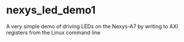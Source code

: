 # nexys_led_demo1
 
A very simple demo of driving LEDs on the Nexys-A7 by writing to AXI registers from the Linux command line

